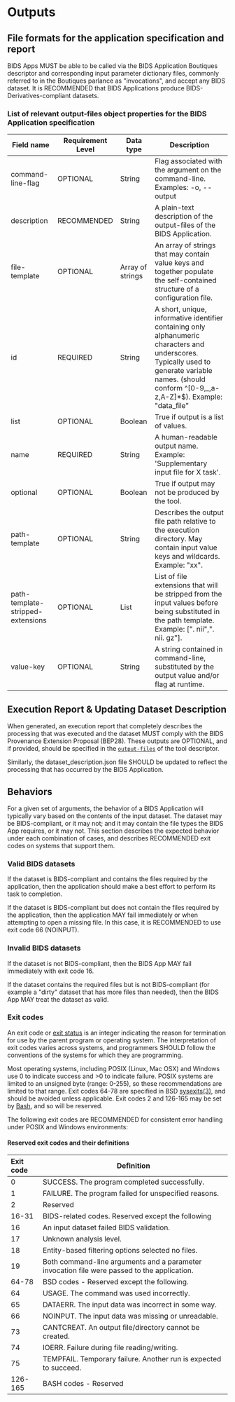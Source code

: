 # Outputs

## File formats for the application specification and report

BIDS Apps MUST be able to be called via the BIDS Application Boutiques
descriptor and corresponding input parameter dictionary files, commonly referred
to in the Boutiques parlance as "invocations", and accept any BIDS dataset. It
is RECOMMENDED that BIDS Applications produce BIDS-Derivatives-compliant
datasets.

### List of relevant output-files object properties for the BIDS Application specification

| Field name                        | Requirement Level | Data type        | Description                                                                                                                                                                                              |
|-----------------------------------|-------------------|------------------|----------------------------------------------------------------------------------------------------------------------------------------------------------------------------------------------------------|
| command-line-flag                 | OPTIONAL          | String           | Flag associated with the argument on the command-line.  Examples: -o, --output                                                                                                                           |
| description                       | RECOMMENDED       | String           | A plain-text description of the output-files of the BIDS Application.                                                                                                                                    |
| file-template                     | OPTIONAL          | Array of strings | An array of strings that may contain value keys and together populate the self-contained structure of a configuration file.                                                                              |
| id                                | REQUIRED          | String           | A short, unique, informative identifier containing only alphanumeric characters and underscores.  Typically used to generate variable names.  (should conform ^[0-9,_,a-z,A-Z]*$).  Example: "data_file" |
| list                              | OPTIONAL          | Boolean          | True if output is a list of values.                                                                                                                                                                      |
| name                              | REQUIRED          | String           | A human-readable output name.  Example: 'Supplementary input file for X task'.                                                                                                                           |
| optional                          | OPTIONAL          | Boolean          | True if output may not be produced by the tool.                                                                                                                                                          |
| path-template                     | OPTIONAL          | String           | Describes the output file path relative to the execution directory.  May contain input value keys and wildcards.  Example: "xx".                                                                         |
| path-template-stripped-extensions | OPTIONAL          | List             | List of file extensions that will be stripped from the input values before being substituted in the path template.  Example: [". nii",". nii. gz"].                                                      |
| value-key                         | OPTIONAL          | String           | A string contained in command-line, substituted by the output value and/or flag at runtime.                                                                                                              |
## Execution Report & Updating Dataset Description

When generated, an execution report that completely describes the processing
that was executed and the dataset MUST comply with the BIDS Provenance Extension
Proposal (BEP28). These outputs are OPTIONAL, and if provided, should be
specified in the [`output-files`](./outputs.md) of the tool descriptor.

Similarly, the dataset_description.json file SHOULD be updated to reflect the
processing that has occurred by the BIDS Application.

## Behaviors

For a given set of arguments, the behavior of a BIDS Application will typically
vary based on the contents of the input dataset. The dataset may be
BIDS-compliant, or it may not; and it may contain the file types the BIDS App
requires, or it may not. This section describes the expected behavior under each
combination of cases, and describes RECOMMENDED exit codes on systems that
support them.

### Valid BIDS datasets

If the dataset is BIDS-compliant and contains the files required by the
application, then the application should make a best effort to perform its task
to completion.

If the dataset is BIDS-compliant but does not contain the files required by the
application, then the application MAY fail immediately or when attempting to
open a missing file. In this case, it is RECOMMENDED to use exit code 66
(NOINPUT).

### Invalid BIDS datasets

If the dataset is not BIDS-compliant, then the BIDS App MAY fail immediately
with exit code 16.

If the dataset contains the required files but is not BIDS-compliant (for example a
"dirty" dataset that has more files than needed), then the BIDS App MAY treat
the dataset as valid.

### Exit codes

An exit code or [exit status](https://en.wikipedia.org/wiki/Exit_status) is an
integer indicating the reason for termination for use by the parent program or
operating system. The interpretation of exit codes varies across systems, and
programmers SHOULD follow the conventions of the systems for which they are
programming.

Most operating systems, including POSIX (Linux, Mac OSX) and Windows use 0 to
indicate success and >0 to indicate failure. POSIX systems are limited to an
unsigned byte (range: 0-255), so these recommendations are limited to that
range. Exit codes 64-78 are specified in BSD
[sysexits(3)](https://www.freebsd.org/cgi/man.cgi?query=sysexits&sektion=3), and
should be avoided unless applicable. Exit codes 2 and 126-165 may be set by
[Bash](https://www.tldp.org/LDP/abs/html/exitcodes.html), and so will be
reserved.

The following exit codes are RECOMMENDED for consistent error handling under
POSIX and Windows environments:

#### Reserved exit codes and their definitions

| Exit code | Definition                                                                                  |
|:----------|---------------------------------------------------------------------------------------------|
| 0         | SUCCESS. The program completed successfully.                                                |
| 1         | FAILURE. The program failed for unspecified reasons.                                        |
| 2         | Reserved                                                                                    |
| 16-31     | BIDS-related codes. Reserved except the following                                           |
| 16        | An input dataset failed BIDS validation.                                                    |
| 17        | Unknown analysis level.                                                                     |
| 18        | Entity-based filtering options selected no files.                                           |
| 19        | Both command-line arguments and a parameter invocation file were passed to the application. |
| 64-78     | BSD codes - Reserved except the following.                                                  |
| 64        | USAGE. The command was used incorrectly.                                                    |
| 65        | DATAERR. The input data was incorrect in some way.                                          |
| 66        | NOINPUT. The input data was missing or unreadable.                                          |
| 73        | CANTCREAT. An output file/directory cannot be created.                                      |
| 74        | IOERR. Failure during file reading/writing.                                                 |
| 75        | TEMPFAIL. Temporary failure. Another run is expected to succeed.                            |
| 126-165   | BASH codes - Reserved                                                                       |
